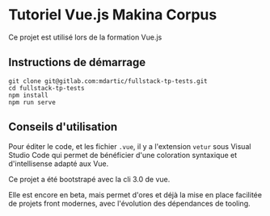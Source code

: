 # Tutoriel Vue.js Makina Corpus

Ce projet est utilisé lors de la formation Vue.js

## Instructions de démarrage

```
git clone git@gitlab.com:mdartic/fullstack-tp-tests.git
cd fullstack-tp-tests
npm install
npm run serve
```

## Conseils d'utilisation

Pour éditer le code, et les  fichier `.vue`, il y a l'extension `vetur`
sous Visual Studio Code qui permet de bénéficier d'une coloration syntaxique
et d'intellisense adapté aux Vue.

Ce projet a été bootstrapé avec la cli 3.0 de vue.

Elle est encore en beta, mais permet d'ores et déjà la mise en place
facilitée de projets front modernes, avec l'évolution des dépendances
de tooling.
